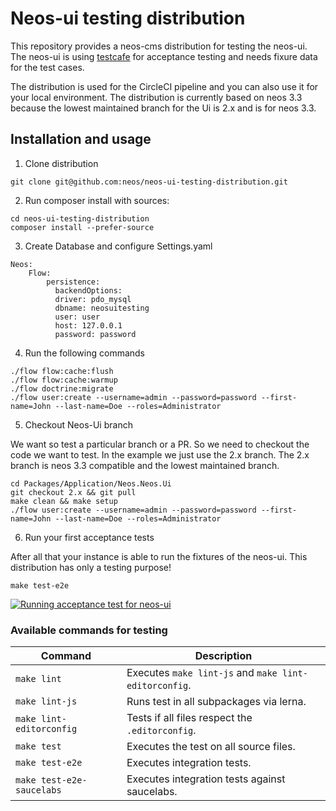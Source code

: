 # Neos-ui testing distribution

This repository provides a neos-cms distribution for testing the neos-ui.
The neos-ui is using [testcafe](https://github.com/DevExpress/testcafe) for acceptance testing and needs fixure data
for the test cases.

The distribution is used for the CircleCI pipeline and you can also use it for your
local environment. The distribution is currently based on neos 3.3 because the lowest maintained
branch for the Ui is 2.x and is for neos 3.3.

## Installation and usage

1. Clone distribution

```
git clone git@github.com:neos/neos-ui-testing-distribution.git
```

2. Run composer install with sources:

```
cd neos-ui-testing-distribution
composer install --prefer-source
```

3. Create Database and configure Settings.yaml

```
Neos:
    Flow:
        persistence:
          backendOptions:
          driver: pdo_mysql
          dbname: neosuitesting
          user: user
          host: 127.0.0.1
          password: password
```

4. Run the following commands

```
./flow flow:cache:flush
./flow flow:cache:warmup
./flow doctrine:migrate
./flow user:create --username=admin --password=password --first-name=John --last-name=Doe --roles=Administrator
```

5. Checkout Neos-Ui branch

We want so test a particular branch or a PR. So we need to checkout
the code we want to test. In the example we just use the 2.x branch.
The 2.x branch is neos 3.3 compatible and the lowest maintained branch.

```
cd Packages/Application/Neos.Neos.Ui
git checkout 2.x && git pull
make clean && make setup
./flow user:create --username=admin --password=password --first-name=John --last-name=Doe --roles=Administrator
```

6. Run your first acceptance tests

After all that your instance is able to run the fixtures of the neos-ui.
This distribution has only a testing purpose!

```
make test-e2e
```

[![Running acceptance test for neos-ui](https://i.postimg.cc/J7p32DGt/testing-distribution.png)](https://postimg.cc/MXjjcG08)

### Available commands for testing
| Command         | Description                    |
| --------------- | ------------------------------ |
| `make lint`  | Executes `make lint-js` and `make lint-editorconfig`. |
| `make lint-js`  | Runs test in all subpackages via lerna. |
| `make lint-editorconfig`  | Tests if all files respect the `.editorconfig`. |
| `make test`  | Executes the test on all source files. |
| `make test-e2e`  | Executes integration tests. |
| `make test-e2e-saucelabs`  | Executes integration tests against saucelabs. |

